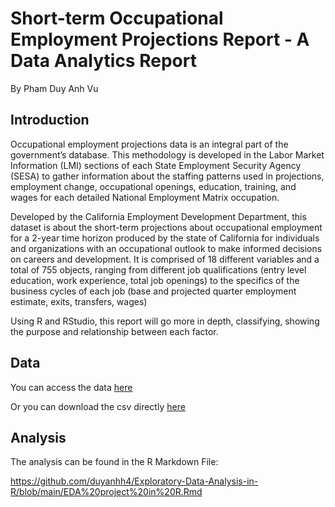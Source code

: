 # Short-term Occupational Employment Projections Report - A Data Analytics Report
By Pham Duy Anh Vu

## Introduction
Occupational employment projections data is an integral part of the government’s database. This methodology is developed in the Labor Market Information (LMI) sections of each State Employment Security Agency (SESA) to gather information about the staffing patterns used in projections, employment change, occupational openings, education, training, and wages for each detailed National Employment Matrix occupation.

Developed by the California Employment Development Department, this dataset is about the short-term projections about occupational employment for a 2-year time horizon produced by the state of California for individuals and organizations with an occupational outlook to make informed decisions on careers and development. It is comprised of 18 different variables and a total of 755 objects, ranging from different job qualifications (entry level education, work experience, total job openings) to the specifics of the business cycles of each job (base and projected quarter employment estimate, exits, transfers, wages)

Using R and RStudio, this report will go more in depth, classifying, showing the purpose and relationship between each factor.

## Data
You can access the data [here](https://catalog.data.gov/dataset/short-term-occupational-employment-projections/resource/9628b1ce-9fed-40b2-bf76-67aae817e793)

Or you can download the csv directly [here](https://data.edd.ca.gov/api/views/guh4-bakw/rows.csv?accessType=DOWNLOAD)

## Analysis
The analysis can be found in the R Markdown File: 

https://github.com/duyanhh4/Exploratory-Data-Analysis-in-R/blob/main/EDA%20project%20in%20R.Rmd
